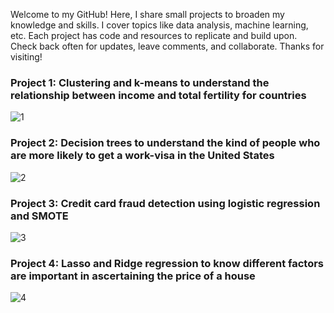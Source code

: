 Welcome to my GitHub! Here, I share small projects to broaden my knowledge and skills. I cover topics like data analysis, machine learning, etc. Each project has code and resources to replicate and build upon. Check back often for updates, leave comments, and collaborate. Thanks for visiting!

### Project 1: Clustering and k-means to understand the relationship between income and total fertility for countries
![1](https://github.com/mallikachandra/Machine-Learning-Projects/assets/122634492/9bd4e6ee-033e-425e-8285-7727db0c28ae)

### Project 2: Decision trees to understand the kind of people who are more likely to get a work-visa in the United States
![2](https://github.com/mallikachandra/Machine-Learning-Projects/assets/122634492/868ecda0-9c1f-45a1-8405-e31e98141cf0)

### Project 3: Credit card fraud detection using logistic regression and SMOTE 
![3](https://github.com/mallikachandra/Machine-Learning-Projects/assets/122634492/e8cac12b-11d1-49b2-b784-c3b0efdfee7b)

### Project 4: Lasso and Ridge regression to know different factors are important in ascertaining the price of a house
![4](https://github.com/mallikachandra/Machine-Learning-Projects/assets/122634492/105bae7d-47f6-4d1a-8a62-d8880438a8b8)
